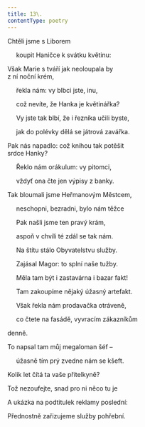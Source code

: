 ```yaml
---
title: 13\.
contentType: poetry
---
```


<section>

Chtěli jsme s Liborem

     koupit Haničce k svátku květinu:

</section>

<section>

Však Marie s tváří jak neoloupala by  
z ní noční krém,

     řekla nám: vy blbci jste, inu,

     což nevíte, že Hanka je květinářka?

     Vy jste tak blbí, že i řezníka učili byste,

     jak do polévky dělá se játrová zavářka.

</section>

<section>

Pak nás napadlo: což knihou tak potěšit  
srdce Hanky?

     Řeklo nám orákulum: vy pitomci,

     vždyť ona čte jen výpisy z banky.

</section>

<section>

Tak bloumali jsme Heřmanovým Městcem,

     neschopni, bezradni, bylo nám těžce

     Pak našli jsme ten pravý krám,

     aspoň v chvíli té zdál se tak nám.

     Na štítu stálo Obyvatelstvu služby.

     Zajásal Magor: to splní naše tužby.

     Měla tam být i zastavárna i bazar fakt!

     Tam zakoupíme nějaký úžasný artefakt.

     Však řekla nám prodavačka otráveně,

     co čtete na fasádě, vyvracím zákazníkům

denně.

</section>

<section>

To napsal tam můj megaloman šéf –

     úžasně tím prý zvedne nám se kšeft.

</section>

<section>

Kolik let čítá ta vaše přítelkyně?

Tož nezoufejte, snad pro ni něco tu je

A ukázka na podtitulek reklamy poslední:

</section>

<section>

Přednostně zařizujeme služby pohřební.

</section>
